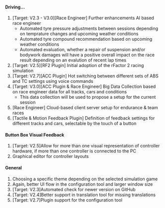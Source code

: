 #### Driving...
  1. [Target: V2.3 - V3.0][Race Engineer] Further enhancements AI based race engineer
	 - Automated tyre pressure adjustments between sessions depending on temprature changes and upcoming weather conditions
	 - Automated tyre compound recommendation based on upcoming weather conditions
     - Automated evaluation, whether a repair of suspension and/or bodywork damages will have a positive overall impact on the race result depending on an evalution of recent lap times
  2. [Target: V2.5][RF2 Plugin] Initial adoption of the rFactor 2 racing simulation
  3. [Target: V2.7][ACC Plugin] Hot switching between different sets of ABS and TC settings using voice commands
  4. [Target: V3.0][ACC Plugin & Race Engineer] Big Data Collection based on race engineer data for all tracks, cars and conditions
	 - This data collection will be used to propose a setup for the current session
  5. [Race Engineer] Cloud-based client server setup for endurance & team races
  6. [Tactile & Motion Feedback Plugin] Definition of feedback settings for different tracks and cars, selectable by the touch of a button
  
#### Button Box Visual Feedback
  1. [Target: V2.5]Allow for more than one visual representation of controller hardware, if more than one controller is connected to the PC
  2. Graphical editor for controller layouts
  
#### General
  1. Choosing a specific theme depending on the selected simulation game
  2. Again, better UI flow in the configuration tool and larger window size
  3. [Target: V2.3]Automated check for newer version on GitHub
  4. [Target: V2.4]Better support in translation tool for missing translations
  5. [Target: V2.7]Plugin support for the configuration tool